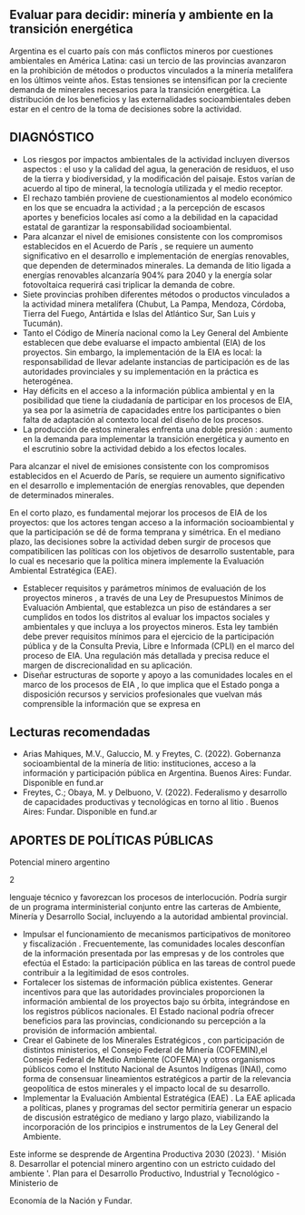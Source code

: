 ## Evaluar para decidir: minería y ambiente en la transición energética

Argentina es el cuarto país con más conflictos mineros por cuestiones ambientales en América Latina: casi un tercio de las provincias avanzaron en la prohibición de métodos o productos vinculados a la minería metalífera en los últimos veinte años. Estas tensiones se intensifican por la creciente demanda de minerales necesarios para la transición energética. La distribución de los beneficios y las externalidades socioambientales deben estar en el centro de la toma de decisiones sobre la actividad.

## DIAGNÓSTICO

- Los riesgos por impactos ambientales de la actividad incluyen diversos aspectos : el uso y la calidad del agua, la generación de residuos, el uso de la tierra y biodiversidad, y la modificación del paisaje.  Estos varían de acuerdo al tipo de mineral, la tecnología utilizada y el medio receptor.
- El rechazo también proviene de cuestionamientos al modelo económico en los que se encuadra la actividad ; a la percepción de escasos aportes y beneficios locales así como a  la debilidad en la capacidad estatal de garantizar la responsabilidad socioambiental.
- Para alcanzar el nivel de emisiones consistente con los compromisos establecidos en el Acuerdo de París , se requiere un aumento significativo en el desarrollo e implementación de energías renovables, que dependen de  determinados minerales. La demanda de litio ligada a energías renovables alcanzaría 904% para 2040 y la energía solar fotovoltaica requerirá casi triplicar la demanda de cobre.
- Siete provincias prohíben diferentes métodos o productos vinculados a la actividad minera metalífera (Chubut, La Pampa, Mendoza, Córdoba, Tierra del Fuego, Antártida e Islas del Atlántico Sur, San Luis y Tucumán).
- Tanto el Código de Minería nacional como la Ley General del Ambiente establecen que debe evaluarse el impacto ambiental (EIA) de los proyectos. Sin embargo, la implementación de la EIA es local: la responsabilidad de llevar adelante instancias de participación es de las autoridades provinciales y su implementación en la práctica es heterogénea.
- Hay déficits en el acceso a la información pública ambiental y en la posibilidad que tiene la ciudadanía de participar en los procesos de EIA, ya sea por la asimetría de capacidades entre los participantes o bien falta de adaptación al contexto local del diseño de los procesos.
- La producción de estos minerales enfrenta una doble presión : aumento en la demanda para implementar la transición energética y aumento en el escrutinio sobre la actividad debido a los efectos locales.

<!-- image -->

<!-- image -->

Para alcanzar el nivel de emisiones consistente con los compromisos establecidos en el Acuerdo de París, se requiere un aumento significativo en el desarrollo e implementación de energías renovables, que dependen de determinados minerales.

<!-- image -->

En el corto plazo, es fundamental mejorar los procesos de EIA de los proyectos: que los actores tengan acceso a la información socioambiental y que la participación se dé de forma temprana y simétrica. En el mediano plazo, las decisiones sobre la actividad deben surgir de procesos que compatibilicen las políticas con los objetivos de desarrollo sustentable, para lo cual es necesario que la política minera implemente la Evaluación Ambiental Estratégica (EAE).

- Establecer requisitos y parámetros mínimos de evaluación de los proyectos mineros , a través de una Ley de Presupuestos Mínimos de Evaluación Ambiental, que establezca un piso de estándares a ser cumplidos en todos los distritos al evaluar los impactos sociales y ambientales y que incluya a los proyectos mineros. Esta ley también debe prever requisitos mínimos para el ejercicio de la participación pública y de la Consulta Previa, Libre e Informada (CPLI) en el marco del proceso de EIA. Una regulación más detallada y precisa reduce el margen de discrecionalidad en su aplicación.
- Diseñar estructuras de soporte y apoyo a las comunidades locales en el marco de los procesos de EIA , lo que implica que el Estado ponga a disposición recursos y servicios profesionales que vuelvan más comprensible la información que se expresa en

## Lecturas recomendadas

<!-- image -->

- Arias Mahiques, M.V., Galuccio, M. y Freytes, C. (2022). Gobernanza socioambiental de la minería de litio: instituciones, acceso a la información y participación pública en Argentina. Buenos Aires: Fundar. Disponible en fund.ar
- Freytes, C.; Obaya, M. y Delbuono, V. (2022). Federalismo y desarrollo de capacidades productivas y tecnológicas en torno al litio . Buenos Aires: Fundar. Disponible en fund.ar

## APORTES DE POLÍTICAS PÚBLICAS

Potencial minero argentino

2

lenguaje técnico y favorezcan los procesos de interlocución. Podría surgir de un programa interministerial conjunto entre las carteras de Ambiente, Minería y Desarrollo Social, incluyendo a la autoridad ambiental provincial.

- Impulsar el funcionamiento de mecanismos participativos de monitoreo y fiscalización . Frecuentemente, las comunidades locales desconfían de la información presentada por las empresas y de los controles que efectúa el Estado: la participación pública en las tareas de control puede contribuir a la legitimidad de esos controles.
- Fortalecer los sistemas de información pública existentes. Generar incentivos para que las autoridades provinciales proporcionen la información ambiental de los proyectos bajo su órbita, integrándose en los registros públicos nacionales. El Estado nacional podría ofrecer beneficios para las provincias, condicionando su percepción a la provisión de  información ambiental.
- Crear el Gabinete de los Minerales Estratégicos , con participación de distintos ministerios, el Consejo Federal de Minería (COFEMIN),el Consejo Federal de Medio Ambiente (COFEMA) y otros organismos públicos como el Instituto Nacional de Asuntos Indígenas (INAI), como forma de consensuar lineamientos estratégicos a partir de la relevancia geopolítica de estos minerales y el impacto local de su desarrollo.
- Implementar la Evaluación Ambiental Estratégica (EAE) . La EAE aplicada a políticas, planes y programas del sector permitiría generar un espacio de discusión estratégico de mediano y largo plazo, viabilizando la incorporación de los principios e instrumentos de la Ley General del Ambiente.

<!-- image -->

Este informe se desprende de Argentina Productiva 2030 (2023). ' Misión 8. Desarrollar el potencial minero argentino con un estricto cuidado del ambiente '. Plan para el Desarrollo Productivo, Industrial y Tecnológico - Ministerio de

Economía de la Nación y Fundar.